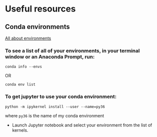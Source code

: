 # Useful resources 

## Conda environments
[All about environments](https://docs.conda.io/projects/conda/en/latest/user-guide/tasks/manage-environments.html#viewing-a-list-of-your-environments)

### To see a list of all of your environments, in your terminal window or an Anaconda Prompt, run:
```
conda info --envs
```
OR
```
conda env list
```

### **To get jupyter to use your conda environment:**
```
python -m ipykernel install --user --name=py36
```
where `py36` is the name of my conda environment
* Launch Jupyter notebook and select your environment from the list of kernels. 
